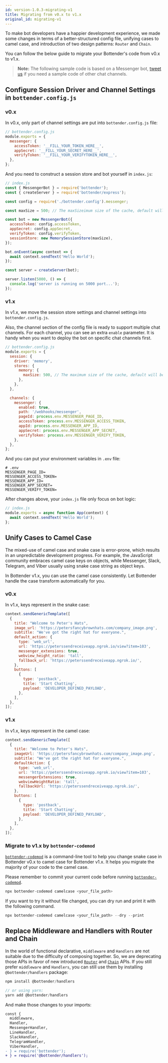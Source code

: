 ```yaml
---
id: version-1.0.3-migrating-v1
title: Migrating from v0.x to v1.x
original_id: migrating-v1
---
```


To make bot developers have a happier development experience, we made some changes in terms of a better-structured config file, unifying cases to camel case, and introduction of two design patterns: `Router` and `Chain`.

You can follow the below guide to migrate your Bottender's code from v0.x to v1.x.

> **Note:** The following sample code is based on a Messenger bot, [tweet us](https://twitter.com/bottenderjs) if you need a sample code of other chat channels.

## Configure Session Driver and Channel Settings in `bottender.config.js`

### v0.x

In v0.x, only part of channel settings are put into `bottender.config.js` file:

```js
// bottender.config.js
module.exports = {
  messenger: {
    accessToken: '__FILL_YOUR_TOKEN_HERE__',
    appSecret: '__FILL_YOUR_SECRET_HERE__',
    verifyToken: '__FILL_YOUR_VERIFYTOKEN_HERE__',
  },
};
```

And you need to construct a session store and bot yourself in `index.js`:

```js
// index.js
const { MessengerBot } = require('bottender');
const { createServer } = require('bottender/express');

const config = require('./bottender.config').messenger;

const maxSize = 500; // The maxSizeimum size of the cache, default will be 500.

const bot = new MessengerBot({
  accessToken: config.accessToken,
  appSecret: config.appSecret,
  verifyToken: config.verifyToken,
  sessionStore: new MemorySessionStore(maxSize),
});

bot.onEvent(async context => {
  await context.sendText('Hello World');
});

const server = createServer(bot);

server.listen(5000, () => {
  console.log('server is running on 5000 port...');
});
```

### v1.x

In v1.x, we move the session store settings and channel settings into `bottender.config.js`.

Also, the channel section of the config file is ready to support multiple chat channels. For each channel, you can see an extra `enable` parameter. It is handy when you want to deploy the bot on specific chat channels first.

```js
// bottender.config.js
module.exports = {
  session: {
    driver: 'memory',
    stores: {
      memory: {
        maxSize: 500, // The maximum size of the cache, default will be 500.
      },
    },
  },

  channels: {
    messenger: {
      enabled: true,
      path: '/webhooks/messenger',
      pageId: process.env.MESSENGER_PAGE_ID,
      accessToken: process.env.MESSENGER_ACCESS_TOKEN,
      appId: process.env.MESSENGER_APP_ID,
      appSecret: process.env.MESSENGER_APP_SECRET,
      verifyToken: process.env.MESSENGER_VERIFY_TOKEN,
    },
  },
};
```

And you can put your environment variables in `.env` file:

```
# .env
MESSENGER_PAGE_ID=
MESSENGER_ACCESS_TOKEN=
MESSENGER_APP_ID=
MESSENGER_APP_SECRET=
MESSENGER_VERIFY_TOKEN=
```

After changes above, your `index.js` file only focus on bot logic:

```js
// index.js
module.exports = async function App(context) {
  await context.sendText('Hello World');
};
```

## Unify Cases to Camel Case

The mixed-use of camel case and snake case is error-prone, which results in an unpredictable development progress. For example, the JavaScript community embraces camel case keys on objects, while Messenger, Slack, Telegram, and Viber usually using snake case string as object keys.

In Bottender v1.x, you can use the camel case consistently. Let Bottender handle the case transform automatically for you.

### v0.x

In v1.x, keys represent in the snake case:

```js
context.sendGenericTemplate([
  {
    title: "Welcome to Peter's Hats",
    image_url: 'https://petersfancybrownhats.com/company_image.png',
    subtitle: "We've got the right hat for everyone.",
    default_action: {
      type: 'web_url',
      url: 'https://peterssendreceiveapp.ngrok.io/view?item=103',
      messenger_extensions: true,
      webview_height_ratio: 'tall',
      fallback_url: 'https://peterssendreceiveapp.ngrok.io/',
    },
    buttons: [
      {
        type: 'postback',
        title: 'Start Chatting',
        payload: 'DEVELOPER_DEFINED_PAYLOAD',
      },
    ],
  },
]);
```

### v1.x

In v1.x, keys represent in the camel case:

```js
context.sendGenericTemplate([
  {
    title: "Welcome to Peter's Hats",
    imageUrl: 'https://petersfancybrownhats.com/company_image.png',
    subtitle: "We've got the right hat for everyone.",
    defaultAction: {
      type: 'web_url',
      url: 'https://peterssendreceiveapp.ngrok.io/view?item=103',
      messengerExtensions: true,
      webviewHeightRatio: 'tall',
      fallbackUrl: 'https://peterssendreceiveapp.ngrok.io/',
    },
    buttons: [
      {
        type: 'postback',
        title: 'Start Chatting',
        payload: 'DEVELOPER_DEFINED_PAYLOAD',
      },
    ],
  },
]);
```

### Migrate to v1.x by `bottender-codemod`

[`bottender-codemod`](https://github.com/bottenderjs/bottender-codemod) is a command-line tool to help you change snake case in Bottender v0.x to camel case for Bottender v1.x. It helps you migrate the majority of your code to the camel case.

Please remember to commit your current code before running [`bottender-codemod`](https://github.com/bottenderjs/bottender-codemod).

```js
npx bottender-codemod camelcase <your_file_path>
```

If you want to try it without file changed, you can dry run and print it with the following command.

```js
npx bottender-codemod camelcase <your_file_path> --dry --print
```

## Replace Middleware and Handlers with Router and Chain

In the world of functional declarative, `middleware` and `Handlers` are not suitable due to the difficulty of composing together. So, we are deprecating those APIs in favor of new introduced [`Router`](./the-basics-routing.md) and [`Chain`](the-basics-chain.md) APIs. If you still prefer `middleware` and `Handlers`, you can still use them by installing `@bottender/handlers` package:

```js
npm install @bottender/handlers

// or using yarn:
yarn add @bottender/handlers
```

And make those changes to your imports:

```diff
const {
  middleware,
  Handler,
  MessengerHandler,
  LineHandler,
  SlackHandler,
  TelegramHandler,
  ViberHandler,
- } = require('bottender');
+ } = require('@bottender/handlers');
```

<!-- ## Change Log

You can find [v1 changelog here](TODO...........). -->
